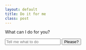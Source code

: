 ```yaml
---
layout: default
title: Do it for me
class: post
---
```


What can I do for you?

<form id="doit">
    <input id="doit-input" type="text" placeholder="Tell me what to do">
    <button type="submit">Please?</button>
</form>

<script>
var form = document.getElementById('doit');
var input = document.getElementById('doit-input');

var image = document.createElement('img');
image.alt = 'GIF saying it is done';

var message = document.createElement('p');
message.textContent = '🎉it is done 🎉';

var images = [
    'https://media.giphy.com/media/Vh2AWuLGA1TX2MPGkn/giphy.gif',
    'https://media.giphy.com/media/3oKIPf3C7HqqYBVcCk/giphy.gif',
    'https://media.giphy.com/media/QMsS2IxP812wbn4WeE/giphy.gif',
    'https://media.giphy.com/media/QhmboW0R7eUbm/giphy.gif',
    'https://media.giphy.com/media/9g8PH1MbwTy4o/giphy.gif',
    'https://media.giphy.com/media/8UF0EXzsc0Ckg/giphy.gif',
    'https://media.giphy.com/media/52FcaTVc9Y1rk7q1NQ/giphy.gif',
    'https://media.giphy.com/media/d31w24psGYeekCZy/giphy.gif',
    'https://media.giphy.com/media/32aROMpuC7xqKdWbKO/giphy.gif',
];

form.addEventListener('submit', function (event) {
    event.preventDefault();
    form.replaceWith(message);
    var imageIndex = Math.floor(Math.random() * (images.length - 1));
    image.src = images[imageIndex];
    form.parentElement.appendChild(image);
});
</script>
